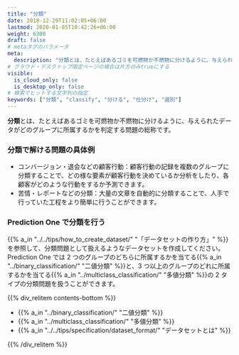 ```yaml
---
title: "分類"
date: 2018-12-29T11:02:05+06:00
lastmod: 2020-01-05T10:42:26+06:00
weight: 6300
draft: false
# metaタグのパラメータ
meta:
  description: "分類とは、たとえばあるゴミを可燃物か不燃物に分けるように、与えられたデータがどのグループに所属するかを判定する問題の総称です。"
# クラウド・デスクトップ限定ページの場合は片方のみtrueにする
visible:
  is_cloud_only: false
  is_desktop_only: false
# 検索でヒットする文字列の指定
keywords: ["分類", "classify", "分ける", "仕分け", "選別"]
---
```


**分類**とは、たとえばあるゴミを可燃物か不燃物に分けるように、与えられたデータがどのグループに所属するかを判定する問題の総称です。

### 分類で解ける問題の具体例

- コンバージョン・退会などの顧客行動：顧客行動の記録を複数のグループに分類することで、どの様な要素が顧客行動を決めているか分析をしたり、各顧客がどのような行動をするか予測できます。
- 苦情・レポートなどの分類：大量の文章を自動的に分類することで、人手で行っていた工程をより簡単に行うことができます。

### Prediction One で分類を行う

{{% a_in "../../tips/how_to_create_dataset/" "「データセットの作り方」" %}}を参照して、分類問題として扱えるようなデータセットを作成してください。
Prediction One では 2 つのグループのどちらに所属するかを当てる{{% a_in "../binary_classification/" "二値分類" %}}と、3 つ以上のグループのどれに所属するかを当てる{{% a_in "../multiclass_classification/" "多値分類" %}}の 2 タイプの分類問題を扱うことができます。

{{% div_relitem contents-bottom %}}

- {{% a_in "../binary_classification/" "二値分類" %}}
- {{% a_in "../multiclass_classification/" "多値分類" %}}
- {{% a_in "../../tips/specification/dataset_format/" "データセットとは" %}}

{{% /div_relitem %}}
